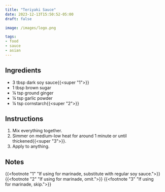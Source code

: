 ```yaml
---
title: "Teriyaki Sauce"
date: 2023-12-13T15:50:52-05:00
draft: false

image: /images/logo.png

tags:
- food
- sauce
- asian
---
```


## Ingredients
- 3 tbsp dark soy sauce{{<super "1">}}
- 1 tbsp brown sugar
- &frac14; tsp ground ginger
- &frac14; tsp garlic powder
- &frac14; tsp cornstarch{{<super "2">}}

## Instructions
1. Mix everything together.
1. Simmer on medium-low heat for around 1 minute or until thickened{{<super "3">}}.
1. Apply to anything.

## Notes
{{<footnote "1" "If using for marinade, substitute with regular soy sauce.">}}
{{<footnote "2" "If using for marinade, omit.">}}
{{<footnote "3" "If using for marinade, skip.">}}
